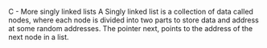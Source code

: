 C - More singly linked lists
A Singly linked list is a collection of data called nodes, where each node is divided into two parts to store data and address at some random addresses. The pointer next, points to the address of the next node in a list.
